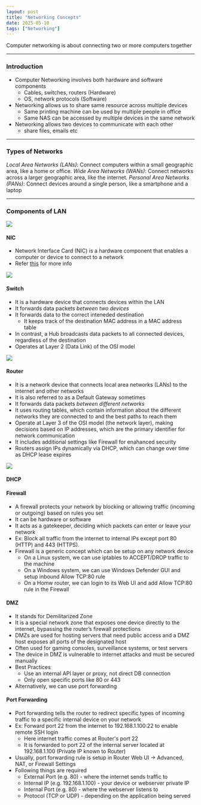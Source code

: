 ```yaml
---
layout: post
title: "Networking Concepts"
date: 2025-05-10
tags: ["Networking"]
---
```


Computer networking is about connecting two or more computers together

---
### Introduction

- Computer Networking involves both hardware and software components
    - Cables, switches, routers (Hardware)
    - OS, network protocols (Software)
- Networking allows us to share same resource across multiple devices
    - Same printing machine can be used by multiple people in office
    - Same NAS can be accessed by multiple devices in the same network
- Networking allows two devices to communicate with each other
    - share files, emails etc

---
### Types of Networks

_Local Area Networks (LANs)_: Connect computers within a small geographic area, like a home or office. 
_Wide Area Networks (WANs)_: Connect networks across a larger geographic area, like the internet. 
_Personal Area Networks (PANs)_: Connect devices around a single person, like a smartphone and a laptop

---
### Components of LAN

<img src="{{site.url}}/images/networking/lan.png">

#### NIC

- Network Interface Card (NIC) is a hardware component that enables a computer or device to connect to a network
- Refer [this](https://gouherdanish.github.io/2025/05/12/nic.html) for more info

<img src="{{site.url}}/images/networking/nic.png">

#### Switch

- It is a hardware device that connects devices within the LAN 
- It forwards data packets _between two devices_
- It forwards data to the correct inteneded destination 
    - It keeps track of the destination MAC address in a MAC address table
- In contrast, a Hub broadcasts data packets to all connected devices, regardless of the destination
- Operates at Layer 2 (Data Link) of the OSI model

<img src="{{site.url}}/images/networking/switch.png">

#### Router

- It is a network device that connects local area networks (LANs) to the internet and other networks
- It is also referred to as a Default Gateway sometimes
- It forwards data packets _between different networks_
- It uses routing tables, which contain information about the different networks they are connected to and the best paths to reach them
- Operate at Layer 3 of the OSI model (the network layer), making decisions based on IP addresses, which are the primary identifier for network communication
- It includes additional settings like Firewall for enahanced security
- Routers assign IPs dynamically via DHCP, which can change over time as DHCP lease expires

<img src="{{site.url}}/images/networking/router.png">

#### DHCP



#### Firewall

- A firewall protects your network by blocking or allowing traffic (incoming or outgoing) based on rules you set
- It can be hardware or software
- It acts as a gatekeeper, deciding which packets can enter or leave your network
- Ex: Block all traffic from the internet to internal IPs except port 80 (HTTP) and 443 (HTTPS).
- Firewall is a generic concept which can be setup on any network device 
    - On a Linux system, we can use iptables to ACCEPT/DROP traffic to the machine
    - On a Windows system, we can use Windows Defender GUI and setup inbound Allow TCP:80 rule
    - On a Homw router, we can login to its Web UI and add Allow TCP:80 rule in the Firewall

#### DMZ

- It stands for Demilitarized Zone
- It is a special network zone that exposes one device directly to the internet, bypassing the router’s firewall protections
- DMZs are used for hosting servers that need public access and a DMZ host exposes all ports of the designated host
- Often used for gaming consoles, surveillance systems, or test servers
- The device in DMZ is vulnerable to internet attacks and must be secured manually
- Best Practices
    - Use an internal API layer or proxy, not direct DB connection
    - Only open specific ports like 80 or 443
- Alternatively, we can use port forwarding

#### Port Forwarding

- Port forwarding tells the router to redirect specific types of incoming traffic to a specific internal device on your network
- Ex: Forward port 22 from the internet to 192.168.1.100:22 to enable remote SSH login
    - Here internet traffic comes at Router's port 22
    - It is forwarded to port 22 of the internal server located at 192.168.1.100 (Private IP known to Router)
- Usually, port forwarding rule is setup in Router Web UI -> Advanced, NAT, or Firewall Settings
- Following things are required
    - External Port (e.g. 80) - where the internet sends traffic to
    - Internal IP (e.g. 192.168.1.100) - your device or webserver private IP
    - Internal Port (e.g. 80) - where the webserver listens to
    - Protocol (TCP or UDP) - depending on the application being served


